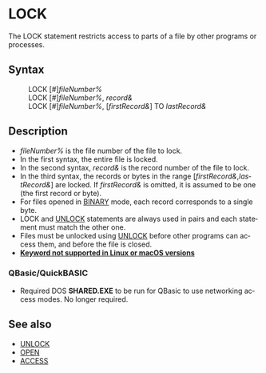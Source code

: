 <style>pre.codeide, pre.outputfixed, .outputcrt0 { background-color: #000 !important; color: #FFF !important; }</style><!DOCTYPE html>
<html class="client-nojs" dir="ltr" lang="en">
<head>
<title>LOCK - QB64 Phoenix Edition Wiki</title>
</head>
<body class="mediawiki ltr sitedir-ltr mw-hide-empty-elt ns-0 ns-subject page-LOCK rootpage-LOCK skin-vector action-view skin-vector-legacy vector-feature-language-in-header-enabled vector-feature-language-in-main-page-header-disabled vector-feature-language-alert-in-sidebar-disabled vector-feature-sticky-header-disabled vector-feature-sticky-header-edit-disabled vector-feature-table-of-contents-disabled vector-feature-visual-enhancement-next-disabled">
<div class="mw-body" id="content" role="main">
<a id="top"></a>
<h1 class="firstHeading mw-first-heading" id="firstHeading"><span class="mw-page-title-main">LOCK</span></h1>
<div class="vector-body" id="bodyContent">
<div class="mw-body-content mw-content-ltr" dir="ltr" id="mw-content-text" lang="en"><div class="mw-parser-output"><p>The <a class="mw-selflink selflink">LOCK</a> statement restricts access to parts of a file by other programs or processes.
</p>
<h2><span class="mw-headline" id="Syntax">Syntax</span></h2>
<dl><dd><a class="mw-selflink selflink">LOCK</a> [#]<i>fileNumber%</i></dd>
<dd><a class="mw-selflink selflink">LOCK</a> [#]<i>fileNumber%</i>, <i>record&amp;</i></dd>
<dd><a class="mw-selflink selflink">LOCK</a> [#]<i>fileNumber%</i>, [<i>firstRecord&amp;</i>] TO <i>lastRecord&amp;</i></dd></dl>
<p>
</p>
<h2><span class="mw-headline" id="Description">Description</span></h2>
<ul><li><i>fileNumber%</i> is the file number of the file to lock.</li>
<li>In the first syntax, the entire file is locked.</li>
<li>In the second syntax, <i>record&amp;</i> is the record number of the file to lock.</li>
<li>In the third syntax, the records or bytes in the range [<i>firstRecord&amp;</i>,<i>lastRecord&amp;</i>] are locked. If <i>firstRecord&amp;</i> is omitted, it is assumed to be one (the first record or byte).</li>
<li>For files opened in <a class="mw-redirect" href="BINARY" title="BINARY">BINARY</a> mode, each record corresponds to a single byte.</li>
<li><a class="mw-selflink selflink">LOCK</a> and <a href="UNLOCK" title="UNLOCK">UNLOCK</a> statements are always used in pairs and each statement must match the other one.</li>
<li>Files must be unlocked using <a href="UNLOCK" title="UNLOCK">UNLOCK</a> before other programs can access them, and before the file is closed.</li>
<li><b><a href="Keywords_currently_not_supported_by_QB64#Keywords_not_supported_in_Linux_or_macOS_versions" title="Keywords currently not supported by QB64">Keyword not supported in Linux or macOS versions</a></b></li></ul>
<h3><span id="QBasic.2FQuickBASIC"></span><span class="mw-headline" id="QBasic/QuickBASIC">QBasic/QuickBASIC</span></h3>
<ul><li>Required DOS <b>SHARED.EXE</b> to be run for QBasic to use networking access modes. No longer required.</li></ul>
<p>
</p>
<h2><span class="mw-headline" id="See_also">See also</span></h2>
<ul><li><a href="UNLOCK" title="UNLOCK">UNLOCK</a></li>
<li><a href="OPEN" title="OPEN">OPEN</a></li>
<li><a class="mw-redirect" href="ACCESS" title="ACCESS">ACCESS</a></li></ul>
<p>
</p>
<!-- 
NewPP limit report
Cached time: 20240715061335
Cache expiry: 86400
Reduced expiry: false
Complications: [show‐toc]
CPU time usage: 0.021 seconds
Real time usage: 0.037 seconds
Preprocessor visited node count: 93/1000000
Post‐expand include size: 705/2097152 bytes
Template argument size: 116/2097152 bytes
Highest expansion depth: 3/100
Expensive parser function count: 0/100
Unstrip recursion depth: 0/20
Unstrip post‐expand size: 0/5000000 bytes
-->
<!--
Transclusion expansion time report (%,ms,calls,template)
100.00%   17.024      1 -total
 34.82%    5.928     11 Template:Parameter
 22.05%    3.754      1 Template:PageSyntax
 13.02%    2.217      1 Template:PageSeeAlso
 12.22%    2.080      1 Template:PageDescription
 11.36%    1.933      1 Template:PageNavigation
-->
<!-- Saved in parser cache with key qb64pnix_mw19894-mwmb_:pcache:idhash:512-0!canonical and timestamp 20240715061335 and revision id 7135.
 -->
</div>
</div>
</div>
</div>
</body>
</html>